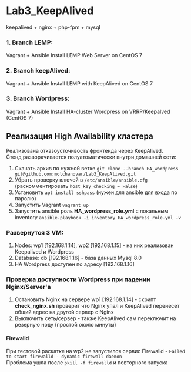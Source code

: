 # Lab3_KeepAlived
keepalived + nginx + php-fpm + mysql


### 1. Branch LEMP: 
Vagrant + Ansible Install LEMP Web Server on CentOS 7

### 2. Branch keepAlived:
Vagrant + Ansible Install LEMP with KeepAlived on CentOS 7 

### 3. Branch Wordpress:
Vagrant + Ansible Install HA-cluster Wordpress on VRRP/Keepalved (CentOS 7) 




## Реализация High Availability кластера
Реализована отказоусточивость фронтенда через KeepAlived. \
Стенд разворачивается полуатоматически внутри домашней сети: 
1) Скачать архив по нужной ветке `git clone --branch HA_wordpress git@github.com:molchanovar/Lab3_KeepAlived.git` 
2) Убрать проверку ключей в `/etc/ansible/ansible.cfg` (раскомментировать `host_key_checking = False`)
3) Установить `apt install sshpass` (нужен для ansible для входа по паролю)
4) Запустить Vagrant `vagrant up`
5) Запустить ansible роль **HA_wordpress_role.yml** с локальным inventory `ansible-playbook -i inventory HA_wordpress_role.yml -v `


### Развернутся 3 VM: 
1) Nodes: wp1 [192.168.1.14], wp2 [192.168.1.15] - на них реализован Keepalived и Wordpress
2) Database: db [192.168.1.16] - база данных Mysql 8.0
3) HA Wordpress доступен по адресу [192.168.1.16]


### Проверка доступности Wordpress при падении Nginx/Server'а
1) Остановить Nginx на сервере wp1 [192.168.1.14] - скрипт **check_nginx.sh** проверит что Nginx упал и KeepAlived перенесет общий адрес на другой сервер c Nginx
2) Выключить сеть/сервер - также KeepAlived сам переключит на резерную ноду (простой около минуты)

#### Firewalld
При тестовой раскатке на wp2 не запустился сервис Firewalld - `Failed to start firewalld - dynamic firewall daemon` \
Проблема ушла после `pkill -f firewalld` и повторного запуска
